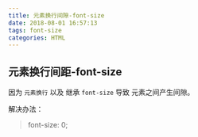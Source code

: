 ```yaml
---
title: 元素换行间隙-font-size
date: 2018-08-01 16:57:13
tags: font-size
categories: HTML
---
```

## 元素换行间距-font-size
因为 `元素换行` 以及 继承 `font-size` 导致 元素之间产生间隙。

解决办法：
> font-size: 0;

